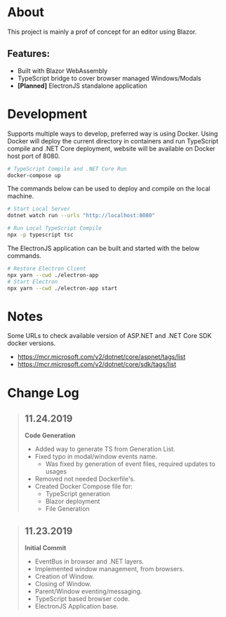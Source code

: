 # About

This project is mainly a prof of concept for an editor using Blazor.

## Features:

- Built with Blazor WebAssembly
- TypeScript bridge to cover browser managed Windows/Modals
- **[Planned]** ElectronJS standalone application

# Development

Supports multiple ways to develop, preferred way is using Docker.
Using Docker will deploy the current directory in containers and run TypeScript compile and .NET Core deployment, website will be available on Docker host port of 8080.

~~~ bash
# TypeScript Compile and .NET Core Run
docker-compose up
~~~

The commands below can be used to deploy and compile on the local machine.

~~~ bash
# Start Local Server
dotnet watch run --urls "http://localhost:8080"

# Run Local TypeScript Compile
npx -p typescript tsc
~~~

The ElectronJS application can be built and started with the below commands.

~~~ bash
# Restore Electron Client
npx yarn --cwd ./electron-app
# Start Electron
npx yarn --cwd ./electron-app start
~~~

# Notes

Some URLs to check available version of ASP.NET and .NET Core SDK docker versions.

- https://mcr.microsoft.com/v2/dotnet/core/aspnet/tags/list
- https://mcr.microsoft.com/v2/dotnet/core/sdk/tags/list


# Change Log

> ## **11.24.2019**
> 
> **Code Generation**
> - Added way to generate TS from Generation List.
> - Fixed typo in modal/window events name.
>   - Was fixed by generation of event files, required updates to usages
> - Removed not needed Dockerfile's.
> - Created Docker Compose file for:
>   - TypeScript generation
>   - Blazor deployment
>   - File Generation

> ## **11.23.2019**
> 
> **Initial Commit**
> - EventBus in browser and .NET layers.
> - Implemented window management, from browsers. 
> - Creation of Window. 
> - Closing of Window. 
> - Parent/Window eventing/messaging. 
> - TypeScript based browser code. 
> - ElectronJS Application base.
